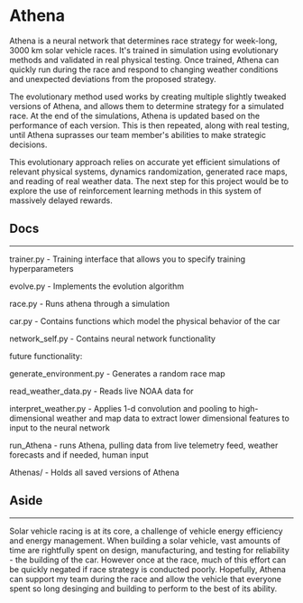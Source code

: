 # Athena
Athena is a neural network that determines race strategy for week-long, 3000 km solar vehicle races. It's trained in simulation using evolutionary methods and validated in real physical testing. Once trained, Athena can quickly run during the race and respond to changing weather conditions and unexpected deviations from the proposed strategy.

The evolutionary method used works by creating multiple slightly tweaked versions of Athena, and allows them to determine strategy for a simulated race. At the end of the simulations, Athena is updated based on the performance of each version. This is then repeated, along with real testing, until Athena suprasses our team member's abilities to make strategic decisions. 

This evolutionary approach relies on accurate yet efficient simulations of relevant physical systems, dynamics randomization, generated race maps, and reading of real weather data. The next step for this project would be to explore the use of reinforcement learning methods in this system of massively delayed rewards. 

## Docs
------

trainer.py - Training interface that allows you to specify training hyperparameters

evolve.py - Implements the evolution algorithm

race.py - Runs athena through a simulation

car.py - Contains functions which model the physical behavior of the car

network_self.py - Contains neural network functionality

future functionality:

generate_environment.py - Generates a random race map 

read_weather_data.py - Reads live NOAA data for 

interpret_weather.py - Applies 1-d convolution and pooling to high-dimensional weather and map data to extract lower dimensional features to input to the neural network

run_Athena -  runs Athena, pulling data from live telemetry feed, weather forecasts and if needed, human input

Athenas/ - Holds all saved versions of Athena


## Aside
------

Solar vehicle racing is at its core, a challenge of vehicle energy efficiency and energy management. When building a solar vehicle, vast amounts of time are rightfully spent on design, manufacturing, and testing for reliability - the building of the car. However once at the race, much of this effort can be quickly negated if race strategy is conducted poorly. Hopefully, Athena can support my team during the race and allow the vehicle that everyone spent so long desinging and building to perform to the best of its ability. 
